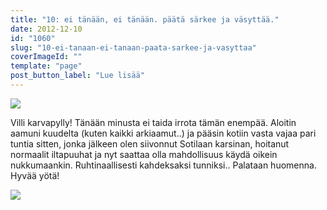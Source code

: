 ```yaml
---
title: "10: ei tänään, ei tänään. päätä särkee ja väsyttää."
date: 2012-12-10
id: "1060"
slug: "10-ei-tanaan-ei-tanaan-paata-sarkee-ja-vasyttaa"
coverImageId: ""
template: "page"
post_button_label: "Lue lisää"
---
```


[![](/images/k10.jpg)](http://4.bp.blogspot.com/-M6MRqKM76rw/UMY-lJC_fWI/AAAAAAAADX8/19pUc7JmcUs/s1600/k10.jpg)

Villi karvapylly! Tänään minusta ei taida irrota tämän enempää. Aloitin aamuni kuudelta (kuten kaikki arkiaamut..) ja pääsin kotiin vasta vajaa pari tuntia sitten, jonka jälkeen olen siivonnut Sotilaan karsinan, hoitanut normaalit iltapuuhat ja nyt saattaa olla mahdollisuus käydä oikein nukkumaankin. Ruhtinaallisesti kahdeksaksi tunniksi.. Palataan huomenna. Hyvää yötä!

[![](/images/ak.jpg)](http://1.bp.blogspot.com/-asOM3aIW0Bk/UMooFLuMaDI/AAAAAAAADb0/V5Qm2aKhWbw/s1600/ak.jpg)
